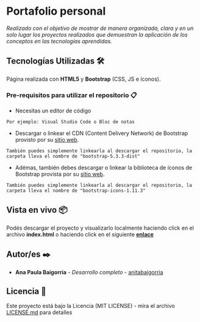 # Portafolio personal

_Realizado con el objetivo de mostrar de manera organizada, clara y en un solo lugar los proyectos realizados que demuestran la aplicación de los conceptos en las tecnologías aprendidas._

## Tecnologías Utilizadas 🛠️

Página realizada con **HTML5** y **Bootstrap** (CSS, JS e íconos).

### Pre-requisitos para utilizar el repositorio 📋

* Necesitas un editor de código

```
Por ejemplo: Visual Studio Code o Bloc de notas
```

* Descargar o linkear el CDN (Content Delivery Network) de Bootstrap provisto por su [sitio web](https://getbootstrap.esdocu.com/docs/5.3/getting-started/download/).

```
También puedes simplemente linkearla al descargar el repositorio, la carpeta lleva el nombre de "bootstrap-5.3.3-dist"
```

* Adémas, también debes descargar o linkear la biblioteca de íconos de Bootstrap provista por su [sitio web](https://icons.getbootstrap.com/).

```
También puedes simplemente linkearla al descargar el repositorio, la carpeta lleva el nombre de "bootstrap-icons-1.11.3"
```


## Vista en vivo 📦

Podés descargar el proyecto y visualizarlo localmente haciendo click en el archivo **index.html** o haciendo click en el siguiente **[enlace](https://anitabaigorria.github.io/mi-portafolio/)**

## Autor/es ✒️

* **Ana Paula Baigorria** - *Desarrollo completo* - [anitabaigorria](https://github.com/anitabaigorria)


## Licencia 📄

Este proyecto está bajo la Licencia (MIT LICENSE) - mira el archivo [LICENSE.md](LICENSE.txt) para detalles
